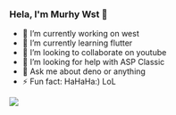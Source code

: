 ### Hela, I'm Murhy Wst 👋
  - 🔭 I’m currently working on west
  - 🌱 I’m currently learning flutter
  - 👯 I’m looking to collaborate on youtube
  - 🤔 I’m looking for help with ASP Classic
  - 💬 Ask me about deno or anything
  - ⚡ Fun fact: HaHaHa:) LoL


<img src="https://github-readme-stats.vercel.app/api?username=codecoke&&show_icons=true&title_color=ffffff&icon_color=bb2acf&text_color=daf7dc&bg_color=191919">


<!--
**codecoke/codecoke** is a ✨ _special_ ✨ repository 
because its `README.md` (this file) appears on your GitHub profile.

Here are some ideas to get you started:

- 🔭 I’m currently working on west
- 🌱 I’m currently learning flutter
- 👯 I’m looking to collaborate on youtube
- 🤔 I’m looking for help with ASP Classic
- 💬 Ask me about deno or anything
- 📫 How to reach me: ...
- 😄 Pronouns: ...
- ⚡ Fun fact: HaHaHa:) LoL
-->
